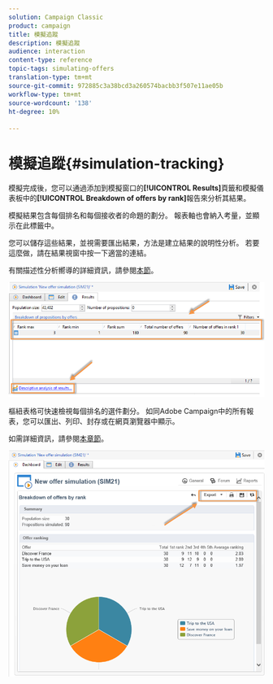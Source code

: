 ```yaml
---
solution: Campaign Classic
product: campaign
title: 模擬追蹤
description: 模擬追蹤
audience: interaction
content-type: reference
topic-tags: simulating-offers
translation-type: tm+mt
source-git-commit: 972885c3a38bcd3a260574bacbb3f507e11ae05b
workflow-type: tm+mt
source-wordcount: '138'
ht-degree: 10%

---
```



# 模擬追蹤{#simulation-tracking}

模擬完成後，您可以通過添加到模擬窗口的&#x200B;**[!UICONTROL Results]**&#x200B;頁籤和模擬儀表板中的&#x200B;**[!UICONTROL Breakdown of offers by rank]**&#x200B;報告來分析其結果。

模擬結果包含每個排名和每個接收者的命題的劃分。 報表軸也會納入考量，並顯示在此標籤中。

您可以儲存這些結果，並視需要匯出結果，方法是建立結果的說明性分析。 若要這麼做，請在結果視窗中按一下適當的連結。

有關描述性分析嚮導的詳細資訊，請參閱[本節](../../reporting/using/about-descriptive-analysis.md)。

![](assets/offer_simulation_012.png)

樞紐表格可快速檢視每個排名的選件劃分。 如同Adobe Campaign中的所有報表，您可以匯出、列印、封存或在網頁瀏覽器中顯示。

如需詳細資訊，請參閱[本章節](../../reporting/using/actions-on-reports.md)。

![](assets/offer_simulation_013.png)

